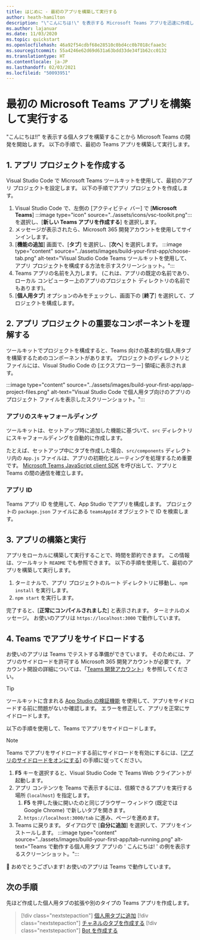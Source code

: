 ```yaml
---
title: はじめに - 最初のアプリを構築して実行する
author: heath-hamilton
description: "\"こんにちは!\" を表示する Microsoft Teams アプリを迅速に作成します。 Microsoft Teams のツールキットを使用したメッセージ。"
ms.author: lajanuar
ms.date: 11/03/2020
ms.topic: quickstart
ms.openlocfilehash: 46a92f54cdbf68e28510c0bd4cc0b7018cfaae3c
ms.sourcegitcommit: 55a4246e62d69d631a63bdd33de34f1b62cc0132
ms.translationtype: HT
ms.contentlocale: ja-JP
ms.lasthandoff: 02/03/2021
ms.locfileid: "50093951"
---
```

# <a name="build-and-run-your-first-microsoft-teams-app"></a>最初の Microsoft Teams アプリを構築して実行する

"こんにちは!!" を表示する個人タブを構築することから Microsoft Teams の開発を開始します。
以下の手順で、最初の Teams アプリを構築して実行します。

## <a name="1-create-your-app-project"></a>1. アプリ プロジェクトを作成する

Visual Studio Code で Microsoft Teams ツールキットを使用して、最初のアプリ プロジェクトを設定します。 以下の手順でアプリ プロジェクトを作成します。

1. Visual Studio Code で、左側の [アクティビティ バー] で [**Microsoft Teams**] :::image type="icon" source="../assets/icons/vsc-toolkit.png"::: を選択し、[**新しい Teams アプリを作成する**] を選択します。
1. メッセージが表示されたら、Microsoft 365 開発アカウントを使用してサインインします。
1. [**機能の追加**] 画面で、[**タブ**] を選択し、[**次へ**] を選択します。
:::image type="content" source="../assets/images/build-your-first-app/choose-tab.png" alt-text="Visual Studio Code Teams ツールキットを使用して、アプリ プロジェクトを構成する方法を示すスクリーンショット。":::
1. Teams アプリの名前を入力します。 (これは、アプリの既定の名前であり、ローカル コンピューター上のアプリのプロジェクト ディレクトリの名前でもあります)。
1. [**個人用タブ**] オプションのみをチェックし、画面下の [**終了**] を選択して、プロジェクトを構成します。

## <a name="2-understand-important-app-project-components"></a>2. アプリ プロジェクトの重要なコンポーネントを理解する

ツールキットでプロジェクトを構成すると、Teams 向けの基本的な個人用タブを構築するためのコンポーネントがあります。 プロジェクトのディレクトリとファイルには、Visual Studio Code の [エクスプローラー] 領域に表示されます。

:::image type="content" source="../assets/images/build-your-first-app/app-project-files.png" alt-text="Visual Studio Code で個人用タブ向けのアプリのプロジェクト ファイルを表示したスクリーンショット。":::

### <a name="app-scaffolding"></a>アプリのスキャフォールディング

ツールキットは、セットアップ時に追加した機能に基づいて、`src` ディレクトリにスキャフォールディングを自動的に作成します。

たとえば、セットアップ中にタブを作成した場合、`src/components` ディレクトリ内の `App.js` ファイルは、アプリの初期化とルーティングを処理するため重要です。 [Microsoft Teams JavaScript client SDK](../tabs/how-to/using-teams-client-sdk.md) を呼び出して、アプリと Teams の間の通信を確立します。

### <a name="app-id"></a>アプリ ID

Teams アプリ ID を使用して、App Studio でアプリを構成します。 プロジェクトの `package.json` ファイルにある `teamsAppId` オブジェクトで ID を検索します。

## <a name="3-build-and-run-your-app"></a>3. アプリの構築と実行

アプリをローカルに構築して実行することで、時間を節約できます。 この情報は、ツールキット `README` でも参照できます。 以下の手順を使用して、最初のアプリを構築して実行します。

1. ターミナルで、アプリ プロジェクトのルート ディレクトリに移動し、`npm install` を実行します。
1. `npm start` を実行します。

完了すると、[**正常にコンパイルされました**] と表示されます。 ターミナルのメッセージ。 お使いのアプリは `https://localhost:3000` で動作しています。

## <a name="4-sideload-your-app-in-teams"></a>4. Teams でアプリをサイドロードする

お使いのアプリは Teams でテストする準備ができています。 そのためには、アプリのサイドロードを許可する Microsoft 365 開発アカウントが必要です。 アカウント開設の詳細については、「[Teams 開発アカウント](../build-your-first-app/build-first-app-overview.md#set-up-your-development-account)」を参照してください。 

> [!TIP]
> ツールキットに含まれる [App Studio の検証機能](../concepts/deploy-and-publish/appsource/prepare/submission-checklist.md#teams-app-validation-tool) を使用して、アプリをサイドロードする前に問題がないか確認します。 エラーを修正して、アプリを正常にサイドロードします。

以下の手順を使用して、Teams でアプリをサイドロードします。

> [!NOTE]
> Teams でアプリをサイドロードする前にサイドロードを有効にするには、[[アプリのサイドロードをオンにする](../concepts/build-and-test/prepare-your-o365-tenant.md#enable-custom-teams-apps-and-turn-on-custom-app-uploading)] の手順に従ってください。

1. **F5** キーを選択すると、Visual Studio Code で Teams Web クライアントが起動します。
1. アプリ コンテンツを Teams で表示するには、信頼できるアプリを実行する場所 (`localhost`) を指定します。
   1. **F5** を押した後に開いたのと同じブラウザー ウィンドウ (既定では Google Chrome) で新しいタブを開きます。
   1. `https://localhost:3000/tab` に進み、ページを進めます。
1. Teams に戻ります。 ダイアログで [**自分に追加**] を選択して、アプリをインストールします。
:::image type="content" source="../assets/images/build-your-first-app/tab-running.png" alt-text="Teams で動作する個人用タブ アプリの ' こんにちは! ' の例を表示するスクリーンショット。":::

🎉 おめでとうございます! お使いのアプリは Teams で動作しています。

## <a name="next-step"></a>次の手順

先ほど作成した個人用タブの拡張や別のタイプの Teams アプリを作成します。

> [!div class="nextstepaction"]
> [個人用タブに追加](../build-your-first-app/build-personal-tab.md)
> [!div class="nextstepaction"]
> [チャネルのタブを作成する](../build-your-first-app/build-channel-tab.md)
> [!div class="nextstepaction"]
> [Bot を作成する](../build-your-first-app/build-bot.md)
